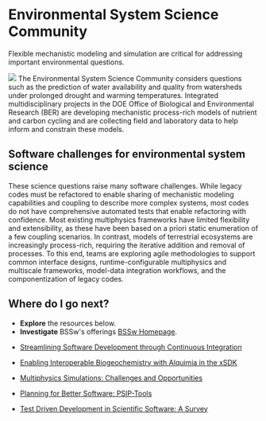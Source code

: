 # Environmental System Science Community

Flexible mechanistic modeling and simulation are critical for addressing important environmental questions.

<img src='https://github.com/betterscientificsoftware/images/raw/master/use-case-meander.png' class='logo' />  
The Environmental System Science Community considers questions such as the prediction of water availability and quality from watersheds under prolonged drought and warming temperatures. Integrated multidisciplinary projects in the DOE Office of Biological and Environmental Research (BER) are developing mechanistic process-rich models of nutrient and carbon cycling and are collecting field and laboratory data to help inform and constrain these models.  

## Software challenges for environmental system science
These science questions raise many software challenges.  While legacy codes must be refactored to enable sharing of mechanistic modeling capabilities and coupling to describe more complex systems, most codes do not have comprehensive automated tests that enable refactoring  with confidence.  Most existing multiphysics frameworks have limited flexibility and extensibility, as these have been based on a priori static enumeration of a few coupling scenarios.  In contrast, models of terrestrial ecosystems are increasingly process-rich, requiring the iterative addition and removal of processes. To this end, teams are exploring agile methodologies to support common interface designs, runtime-configurable multiphysics and multiscale frameworks, model-data integration workflows, and the componentization of legacy codes.

## Where do I go next?
- **Explore** the resources below.
- **Investigate**  BSSw's offerings [BSSw Homepage](https://bssw.io).

<!--
Featured resources for the Environmental System Science Community.
Edit this list to change resources that appear on the front-end site.
-->

* [Streamlining Software Development through Continuous Integration](../../Articles/Blog/StreamliningSwDevptThroughContinuousIntegration.md )

* [Enabling Interoperable Biogeochemistry with Alquimia in the xSDK](../../CuratedContent/EnablingInteroperableBiogeochemistryWithAlquimia.md)

* [Multiphysics Simulations: Challenges and Opportunities](../../CuratedContent/MultiphysicsSimulationsChallengesAndOpportunities.md)

* [Planning for Better Software: PSIP-Tools](../../CuratedContent/PlanningUsingPSIPs.md)

* [Test Driven Development in Scientific Software: A Survey](../../CuratedContent/TestDrivenDevptInScientificSwASurvey.md)

<!---
Publish: yes
--->
